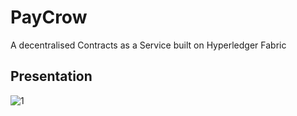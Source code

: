 
# PayCrow

A decentralised Contracts as a Service built on Hyperledger Fabric


## Presentation

![1](https://github.com/vinaysingh8866/EscrowBazzar/blob/master/presentation/PayCrow1.jpg?raw=true)


